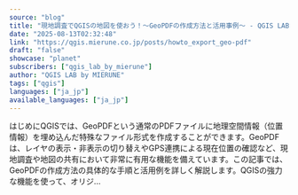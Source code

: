 ```yaml
---
source: "blog"
title: "現地調査でQGISの地図を使おう！〜GeoPDFの作成方法と活用事例〜 - QGIS LAB by MIERUNE"
date: "2025-08-13T02:32:48"
link: "https://qgis.mierune.co.jp/posts/howto_export_geo-pdf"
draft: "false"
showcase: "planet"
subscribers: ["qgis_lab_by_mierune"]
author: "QGIS LAB by MIERUNE"
tags: ["qgis"]
languages: ["ja_jp"]
available_languages: ["ja_jp"]
---
```


はじめにQGISでは、GeoPDFという通常のPDFファイルに地理空間情報（位置情報）を埋め込んだ特殊なファイル形式を作成することができます。GeoPDFは、レイヤの表示・非表示の切り替えやGPS連携による現在位置の確認など、現地調査や地図の共有において非常に有用な機能を備えています。この記事では、GeoPDFの作成方法の具体的な手順と活用例を詳しく解説します。QGISの強力な機能を使って、オリジ...

